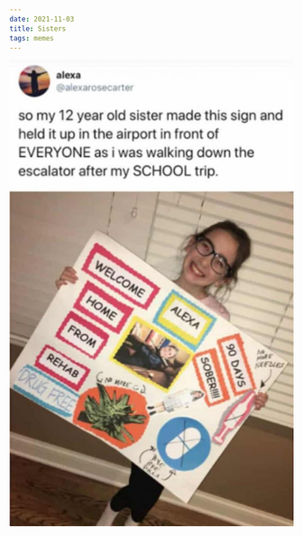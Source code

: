 ```yaml
---
date: 2021-11-03
title: Sisters
tags: memes
---
```


![sister](https://raw.githubusercontent.com/muneer78/muneer78.github.io/master/images/rehab.jpeg)



